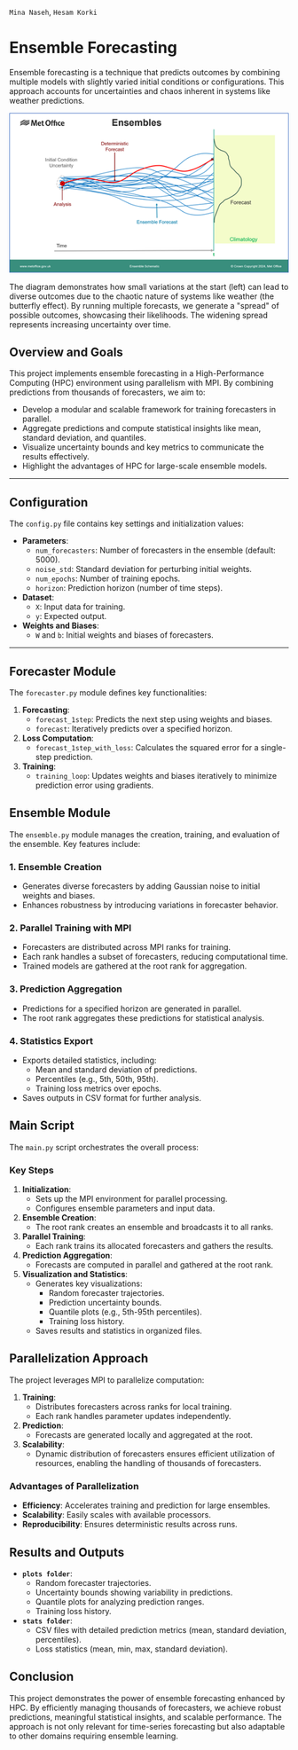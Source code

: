 `Mina Naseh`, `Hesam Korki`

# **Ensemble Forecasting**

Ensemble forecasting is a technique that predicts outcomes by combining multiple models with slightly varied initial conditions or configurations. This approach accounts for uncertainties and chaos inherent in systems like weather predictions.

![Ensembles](thumbnail_Outlook-ryivnhvk.png)

The diagram demonstrates how small variations at the start (left) can lead to diverse outcomes due to the chaotic nature of systems like weather (the butterfly effect). By running multiple forecasts, we generate a "spread" of possible outcomes, showcasing their likelihoods. The widening spread represents increasing uncertainty over time.


## **Overview and Goals**

This project implements ensemble forecasting in a High-Performance Computing (HPC) environment using parallelism with MPI. By combining predictions from thousands of forecasters, we aim to:
- Develop a modular and scalable framework for training forecasters in parallel.
- Aggregate predictions and compute statistical insights like mean, standard deviation, and quantiles.
- Visualize uncertainty bounds and key metrics to communicate the results effectively.
- Highlight the advantages of HPC for large-scale ensemble models.

---

## **Configuration**

The `config.py` file contains key settings and initialization values:
- **Parameters**:
  - `num_forecasters`: Number of forecasters in the ensemble (default: 5000).
  - `noise_std`: Standard deviation for perturbing initial weights.
  - `num_epochs`: Number of training epochs.
  - `horizon`: Prediction horizon (number of time steps).
- **Dataset**:
  - `X`: Input data for training.
  - `y`: Expected output.
- **Weights and Biases**:
  - `W` and `b`: Initial weights and biases of forecasters.

---

## **Forecaster Module**

The `forecaster.py` module defines key functionalities:
1. **Forecasting**:
   - `forecast_1step`: Predicts the next step using weights and biases.
   - `forecast`: Iteratively predicts over a specified horizon.
2. **Loss Computation**:
   - `forecast_1step_with_loss`: Calculates the squared error for a single-step prediction.
3. **Training**:
   - `training_loop`: Updates weights and biases iteratively to minimize prediction error using gradients.


## **Ensemble Module**

The `ensemble.py` module manages the creation, training, and evaluation of the ensemble. Key features include:

### **1. Ensemble Creation**
- Generates diverse forecasters by adding Gaussian noise to initial weights and biases.
- Enhances robustness by introducing variations in forecaster behavior.

### **2. Parallel Training with MPI**
- Forecasters are distributed across MPI ranks for training.
- Each rank handles a subset of forecasters, reducing computational time.
- Trained models are gathered at the root rank for aggregation.

### **3. Prediction Aggregation**
- Predictions for a specified horizon are generated in parallel.
- The root rank aggregates these predictions for statistical analysis.

### **4. Statistics Export**
- Exports detailed statistics, including:
  - Mean and standard deviation of predictions.
  - Percentiles (e.g., 5th, 50th, 95th).
  - Training loss metrics over epochs.
- Saves outputs in CSV format for further analysis.


## **Main Script**

The `main.py` script orchestrates the overall process:

### **Key Steps**
1. **Initialization**:
   - Sets up the MPI environment for parallel processing.
   - Configures ensemble parameters and input data.
2. **Ensemble Creation**:
   - The root rank creates an ensemble and broadcasts it to all ranks.
3. **Parallel Training**:
   - Each rank trains its allocated forecasters and gathers the results.
4. **Prediction Aggregation**:
   - Forecasts are computed in parallel and gathered at the root rank.
5. **Visualization and Statistics**:
   - Generates key visualizations:
     - Random forecaster trajectories.
     - Prediction uncertainty bounds.
     - Quantile plots (e.g., 5th-95th percentiles).
     - Training loss history.
   - Saves results and statistics in organized files.


## **Parallelization Approach**

The project leverages MPI to parallelize computation:
1. **Training**:
   - Distributes forecasters across ranks for local training.
   - Each rank handles parameter updates independently.
2. **Prediction**:
   - Forecasts are generated locally and aggregated at the root.
3. **Scalability**:
   - Dynamic distribution of forecasters ensures efficient utilization of resources, enabling the handling of thousands of forecasters.

### **Advantages of Parallelization**
- **Efficiency**: Accelerates training and prediction for large ensembles.
- **Scalability**: Easily scales with available processors.
- **Reproducibility**: Ensures deterministic results across runs.


## **Results and Outputs**

- **`plots folder`**:
  - Random forecaster trajectories.
  - Uncertainty bounds showing variability in predictions.
  - Quantile plots for analyzing prediction ranges.
  - Training loss history.
- **`stats folder`**:
  - CSV files with detailed prediction metrics (mean, standard deviation, percentiles).
  - Loss statistics (mean, min, max, standard deviation).


## **Conclusion**

This project demonstrates the power of ensemble forecasting enhanced by HPC. By efficiently managing thousands of forecasters, we achieve robust predictions, meaningful statistical insights, and scalable performance. The approach is not only relevant for time-series forecasting but also adaptable to other domains requiring ensemble learning.
